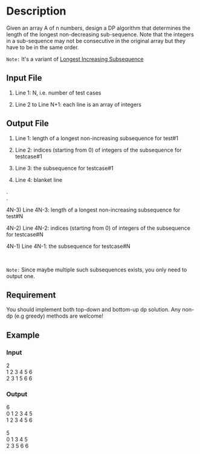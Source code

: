 # Description

Given an array A of n numbers, design a DP algorithm that determines the length of the longest non-decreasing sub-sequence. Note that the integers in a sub-sequence may not be consecutive in the original array but they have to be in the same order. 

```Note:``` It's a variant of [Longest Increasing Subsequence](http://www.geeksforgeeks.org/dynamic-programming-set-3-longest-increasing-subsequence/)
## Input File

1) Line 1: N, i.e. number of test cases

2) Line 2 to Line N+1: each line is an array of integers

## Output File 

1) Line 1: length of a longest non-increasing subsequence for test#1

2) Line 2: indices (starting from 0) of integers of the subsequence for testcase#1 

3) Line 3: the subsequence for testcase#1

4) Line 4: blanket line

.
<br>
.
<br>

4N-3) Line 4N-3: length of a longest non-increasing subsequence for test#N

4N-2) Line 4N-2: indices (starting from 0) of integers of the subsequence for testcase#N

4N-1) Line 4N-1: the subsequence for testcase#N

<br>

```Note:``` Since maybe multiple such subsequences exists, you only need to output one.

## Requirement

You should implement both top-down and bottom-up dp solution. Any non-dp (e.g greedy) methods are welcome!

## Example

### Input
2
<br>
1 2 3 4 5 6
<br>
2 3 1 5 6 6

### Output
6
<br>
0 1 2 3 4 5
<br>
1 2 3 4 5 6
<br><br>
5
<br>
0 1 3 4 5
<br>
2 3 5 6 6



